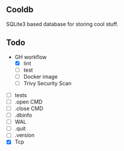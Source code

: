 ## Cooldb

SQLite3 based database for storing cool stuff.

## Todo

- GH workflow
  - [x] lint
  - [ ] test
  - [ ] Docker image
  - [ ] Trivy Security Scan
- [ ] tests
- [ ] .open CMD
- [ ] .close CMD
- [ ] .dbinfo
- [ ] WAL
- [ ] .quit
- [ ] .version
- [x] Tcp
